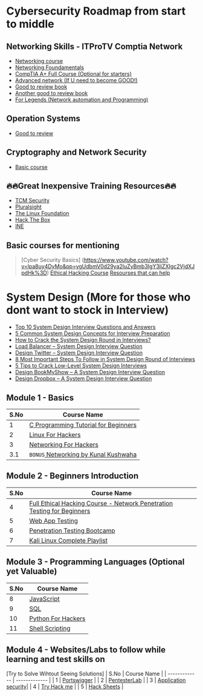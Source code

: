 # Cybersecurity Roadmap from start to middle 


## Networking Skills - ITProTV Comptia Network 
- [Networking course](https://mega.nz/folder/bm5UUZoS#qIswiU9nj_fxK-czHMMcsA)
- [Networking Foundamentals](https://www.youtube.com/watch?v=qiQR5rTSshw&pp=ygUVbmV0d29ya2luZyBmb3VuZGF0aW9u)
- [CompTIA A+ Full Course (Optional for starters)](https://www.youtube.com/watch?v=1CZXXNKAY5o&pp=ygUVbmV0d29ya2luZyBmb3VuZGF0aW9u)
- [Advanced network (If U need to become GOOD!)](https://csc-knu.github.io/sys-prog/books/Andrew%20S.%20Tanenbaum%20-%20Computer%20Networks.pdf)
- [Good to review book](https://ptgmedia.pearsoncmg.com/images/9780789749048/samplepages/0789749041.pdf)
- [Another good to review book](https://ptgmedia.pearsoncmg.com/images/9781587145148/samplepages/9781587145148_Sample.pdf)
- [For Legends (Network automation and Programming)](http://www.pkt.edu.my/pdf_sys/home/pdf/165)

## Operation Systems 
- [Good to review](https://ptgmedia.pearsoncmg.com/images/9781587145148/samplepages/9781587145148_Sample.pdf)


## Cryptography and Network Security
- [Basic course](https://www.youtube.com/watch?v=JoeiLuFNBc4&list=PLBlnK6fEyqRgJU3EsOYDTW7m6SUmW6kII)





## 🔥🔥Great Inexpensive Training Resources🔥🔥
- [TCM Security](https://itdad.info/TCM)
- [Pluralsight](https://itdad.info/Pluralsight)
- [The Linux Foundation](https://itdad.info/LearnLinux)
- [Hack The Box](https://itdad.info/HackTheBox)
- [INE](https://itdad.info/ine)


## Basic courses for mentioning
> [Cyber Security Basics] (https://www.youtube.com/watch?v=lpa8uy4DyMo&pp=ygUdbmV0d29ya2luZyBmb3IgY3liZXIgc2VjdXJpdHk%3D)
> [Ethical Hacking Course](https://www.youtube.com/watch?v=lpa8uy4DyMo&pp=ygUdbmV0d29ya2luZyBmb3IgY3liZXIgc2VjdXJpdHk%3D)
> [Resourses that can help](https://github.com/paulveillard/cybersecurity)

# System Design (More for those who dont want to stock in Interview)
- [Top 10 System Design Interview Questions and Answers](https://www.geeksforgeeks.org/top-10-system-design-interview-questions-and-answers/)
- [5 Common System Design Concepts for Interview Preparation](https://www.geeksforgeeks.org/5-common-system-design-concepts-for-interview-preparation/)
- [How to Crack the System Design Round in Interviews?](https://www.geeksforgeeks.org/how-to-crack-system-design-round-in-interviews/)
- [Load Balancer – System Design Interview Question](https://www.geeksforgeeks.org/how-to-crack-system-design-round-in-interviews/)
- [Design Twitter – System Design Interview Question](https://www.geeksforgeeks.org/design-twitter-a-system-design-interview-question/)
- [8 Most Important Steps To Follow in System Design Round of Interviews](https://www.geeksforgeeks.org/8-most-important-steps-to-follow-in-system-design-round-of-interviews/)
- [5 Tips to Crack Low-Level System Design Interviews](https://www.geeksforgeeks.org/5-tips-to-crack-low-level-system-design-interviews/)
- [Design BookMyShow – A System Design Interview Question](https://www.geeksforgeeks.org/design-bookmyshow-a-system-design-interview-question/)
- [Design Dropbox – A System Design Interview Question](https://www.geeksforgeeks.org/design-dropbox-a-system-design-interview-question/)

## Module 1 - Basics

| S.No          | Course Name   |
| ------------- | ------------- |
| 1        | [C Programming Tutorial for Beginners](https://www.youtube.com/watch?v=KJgsSFOSQv0)|
| 2         | [Linux For Hackers](https://www.youtube.com/watch?v=1hvVcEhcbLM)         |
| 3         | [Networking For Hackers](https://www.youtube.com/playlist?list=PLLKT__MCUeiyUKmYaakznsZeU4lZYwt_j)         |
| 3.1         | `BONUS`[ Networking by Kunal Kushwaha](https://youtu.be/IPvYjXCsTg8)         |

## Module 2 - Beginners Introduction

| S.No          | Course Name   |
| ------------- | ------------- |
| 4       | [Full Ethical Hacking Course - Network Penetration Testing for Beginners](https://www.youtube.com/watch?v=3Kq1MIfTWCE)|
| 5         | [Web App Testing](https://www.youtube.com/playlist?list=PLLKT__MCUeixCoi2jtP2Jj8nZzM4MOzBL)         |
| 6         | [Penetration Testing Bootcamp](https://www.youtube.com/playlist?list=PLBf0hzazHTGOepimcP15eS6Y-aR4m6ql3)         |
| 7         | [Kali Linux Complete Playlist](https://www.youtube.com/playlist?list=PLYmlEoSHldN7HJapyiQ8kFLUsk_a7EjCw)    |

## Module 3 - Programming Languages (Optional yet Valuable)

| S.No          | Course Name   |
| ------------- | ------------- |
| 8       | [JavaScript](https://www.youtube.com/watch?v=PkZNo7MFNFg)         |
| 9       | [SQL](https://youtu.be/5OdVJbNCSso)         |
| 10         | [Python For Hackers](https://www.youtube.com/playlist?list=PLBf0hzazHTGM_dncTqO9l-0zUQYP0nNPU)|
| 11         | [Shell Scripting](https://www.youtube.com/playlist?list=PLBf0hzazHTGMJzHon4YXGscxUvsFpxrZT)

## Module 4 - Websites/Labs to follow while learning and test skills on

[Try to Solve Wihtout Seeing Solutions]
| S.No          | Course Name   |
| ------------- | ------------- |
| 1       | [Portswigger](https://portswigger.net/web-security/learning-path)         |
| 2       | [PentesterLab](https://pentesterlab.com/exercises)         |
| 3         | [Application security](https://application.security/)|
| 4         | [Try Hack me](https://tryhackme.com/) |
| 5         | [Hack Sheets](https://hacksheets.in/) |

